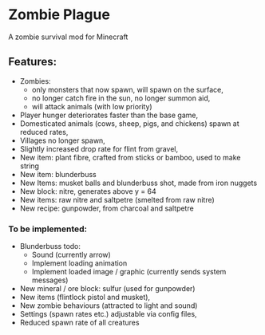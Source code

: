 # Zombie Plague

A zombie survival mod for Minecraft

## Features:
- Zombies:
  - only monsters that now spawn, will spawn on the surface, 
  - no longer catch fire in the sun, no longer summon aid,
  - will attack animals (with low priority)
- Player hunger deteriorates faster than the base game,
- Domesticated animals (cows, sheep, pigs, and chickens) spawn at reduced rates,
- Villages no longer spawn,
- Slightly increased drop rate for flint from gravel,
- New item: plant fibre, crafted from sticks or bamboo, used to make string
- New item: blunderbuss
- New Items: musket balls and blunderbuss shot, made from iron nuggets
- New block: nitre, generates above y = 64
- New items: raw nitre and saltpetre (smelted from raw nitre)
- New recipe: gunpowder, from charcoal and saltpetre

### To be implemented:
- Blunderbuss todo:
  - Sound (currently arrow)
  - Implement loading animation
  - Implement loaded image / graphic (currently sends system messages)
- New mineral / ore block: sulfur (used for gunpowder)
- New items (flintlock pistol and musket),
- New zombie behaviours (attracted to light and sound)
- Settings (spawn rates etc.) adjustable via config files,
- Reduced spawn rate of all creatures

[//]: # (Notes:)
[//]: # (nitre block and raw textures adapted from minecraft copper textures )